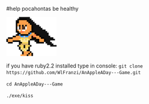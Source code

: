 #help pocahontas be healthy

![action](./media/kisserin.png)

if you have ruby2.2 installed
type in console: 
  `git clone https://github.com/WlFranzi/AnAppleADay---Game.git`
  
  `cd AnAppleADay---Game`
  
  `./exe/kiss`
